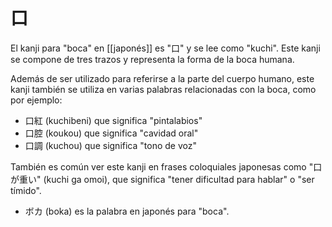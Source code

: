 # 口

El kanji para "boca" en [[japonés]] es "口" y se lee como "kuchi". Este kanji se compone de tres trazos y representa la forma de la boca humana. 

Además de ser utilizado para referirse a la parte del cuerpo humano, este kanji también se utiliza en varias palabras relacionadas con la boca, como por ejemplo: 

- 口紅 (kuchibeni) que significa "pintalabios"
- 口腔 (koukou) que significa "cavidad oral"
- 口調 (kuchou) que significa "tono de voz"

También es común ver este kanji en frases coloquiales japonesas como "口が重い" (kuchi ga omoi), que significa "tener dificultad para hablar" o "ser tímido".

* ボカ (boka) es la palabra en japonés para "boca".
